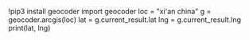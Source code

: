 !pip3 install geocoder
import geocoder
loc = "xi'an china"
g = geocoder.arcgis(loc)
lat = g.current_result.lat
lng = g.current_result.lng
print(lat, lng)
